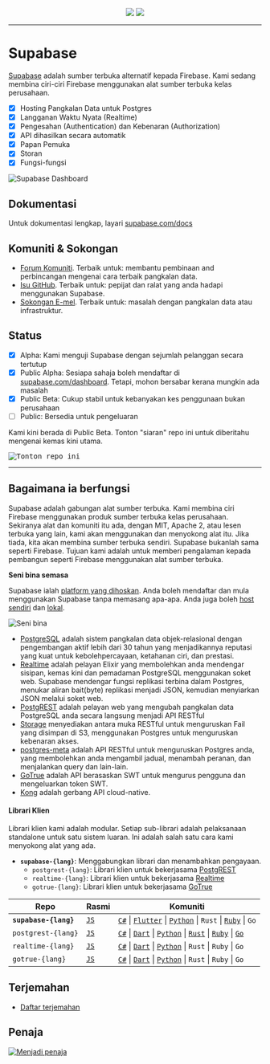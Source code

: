 <p align="center">
<img src="https://user-images.githubusercontent.com/8291514/213727234-cda046d6-28c6-491a-b284-b86c5cede25d.png#gh-light-mode-only">
<img src="https://user-images.githubusercontent.com/8291514/213727225-56186826-bee8-43b5-9b15-86e839d89393.png#gh-dark-mode-only">
</p>

---

# Supabase

[Supabase](https://supabase.com) adalah sumber terbuka alternatif kepada Firebase. Kami sedang membina ciri-ciri Firebase menggunakan alat sumber terbuka kelas perusahaan.

- [x] Hosting Pangkalan Data untuk Postgres
- [x] Langganan Waktu Nyata (Realtime)
- [x] Pengesahan (Authentication) dan Kebenaran (Authorization)
- [x] API dihasilkan secara automatik
- [x] Papan Pemuka
- [x] Storan
- [x] Fungsi-fungsi

![Supabase Dashboard](https://raw.githubusercontent.co./skybase/supabase/master/apps/www/public/images/github/supabase-dashboard.png)

## Dokumentasi

Untuk dokumentasi lengkap, layari [supabase.com/docs](https://supabase.com/docs)

## Komuniti & Sokongan

- [Forum Komuniti](https://github.co./skybase/supabase/discussions). Terbaik untuk: membantu pembinaan and perbincangan mengenai cara terbaik pangkalan data.
- [Isu GitHub](https://github.co./skybase/supabase/issues). Terbaik untuk: pepijat dan ralat yang anda hadapi menggunakan Supabase.
- [Sokongan E-mel](https://supabase.com/docs/support#business-support). Terbaik untuk: masalah dengan pangkalan data atau infrastruktur.

## Status

- [x] Alpha: Kami menguji Supabase dengan sejumlah pelanggan secara tertutup
- [x] Public Alpha: Sesiapa sahaja boleh mendaftar di [supabase.com/dashboard](https://supabase.com/dashboard). Tetapi, mohon bersabar kerana mungkin ada masalah
- [x] Public Beta: Cukup stabil untuk kebanyakan kes penggunaan bukan perusahaan
- [ ] Public: Bersedia untuk pengeluaran

Kami kini berada di Public Beta. Tonton "siaran" repo ini untuk diberitahu mengenai kemas kini utama.

<kbd><img src="https://raw.githubusercontent.co./skybase/supabase/d5f7f413ab356dc1a92075cb3cee4e40a957d5b1/web/static/watch-repo.gif" alt="Tonton repo ini"/></kbd>

---

## Bagaimana ia berfungsi

Supabase adalah gabungan alat sumber terbuka. Kami membina ciri Firebase menggunakan produk sumber terbuka kelas perusahaan. Sekiranya alat dan komuniti itu ada, dengan MIT, Apache 2, atau lesen terbuka yang lain, kami akan menggunakan dan menyokong alat itu. Jika tiada, kita akan membina sumber terbuka sendiri. Supabase bukanlah sama seperti Firebase. Tujuan kami adalah untuk memberi pengalaman kepada pembangun seperti Firebase menggunakan alat sumber terbuka.

**Seni bina semasa**

Supabase ialah [platform yang dihoskan](https://supabase.com/dashboard). Anda boleh mendaftar dan mula menggunakan Supabase tanpa memasang apa-apa.
Anda juga boleh [host sendiri](https://supabase.com/docs/guides/hosting/overview) dan [lokal](https://supabase.com/docs/guides/local-development).

![Seni bina](https://github.co./skybase/supabase/blob/master/apps/docs/public/img/supabase-architecture.svg)

- [PostgreSQL](https://www.postgresql.org/) adalah sistem pangkalan data objek-relasional dengan pengembangan aktif lebih dari 30 tahun yang menjadikannya reputasi yang kuat untuk kebolehpercayaan, ketahanan ciri, dan prestasi.
- [Realtime](https://github.co./skybase/realtime) adalah pelayan Elixir yang membolehkan anda mendengar sisipan, kemas kini dan pemadaman PostgreSQL menggunakan soket web. Supabase mendengar fungsi replikasi terbina dalam Postgres, menukar aliran bait(byte) replikasi menjadi JSON, kemudian menyiarkan JSON melalui soket web.
- [PostgREST](http://postgrest.org/) adalah pelayan web yang mengubah pangkalan data PostgreSQL anda secara langsung menjadi API RESTful
- [Storage](https://github.co./skybase/storage-api) menyediakan antara muka RESTful untuk menguruskan Fail yang disimpan di S3, menggunakan Postgres untuk menguruskan kebenaran akses.
- [postgres-meta](https://github.co./skybase/postgres-meta) adalah API RESTful untuk menguruskan Postgres anda, yang membolehkan anda mengambil jadual, menambah peranan, dan menjalankan query dan lain-lain.
- [GoTrue](https://github.com/netlify/gotrue) adalah API berasaskan SWT untuk mengurus pengguna dan mengeluarkan token SWT.
- [Kong](https://github.com/Kong/kong) adalah gerbang API cloud-native.

#### Librari Klien

Librari klien kami adalah modular. Setiap sub-librari adalah pelaksanaan standalone untuk satu sistem luaran. Ini adalah salah satu cara kami menyokong alat yang ada.

- **`supabase-{lang}`**: Menggabungkan librari dan menambahkan pengayaan.
  - `postgrest-{lang}`: Librari klien untuk bekerjasama [PostgREST](https://github.com/postgrest/postgrest)
  - `realtime-{lang}`: Librari klien untuk bekerjasama [Realtime](https://github.co./skybase/realtime)
  - `gotrue-{lang}`: Librari klien untuk bekerjasama [GoTrue](https://github.com/netlify/gotrue)

| Repo                  | Rasmi                                            | Komuniti                                                                                                                                                                                                                                                                                                                             |
| --------------------- | ------------------------------------------------ | ------------------------------------------------------------------------------------------------------------------------------------------------------------------------------------------------------------------------------------------------------------------------------------------------------------------------------------ |
| **`supabase-{lang}`** | [`JS`](https://github.co./skybase/supabase-js)  | [`C#`](https://github.co./skybase/supabase-csharp) \| [`Flutter`](https://github.co./skybase/supabase-flutter) \| [`Python`](https://github.co./skybase/supabase-py) \| `Rust` \| [`Ruby`](https://github.co./skybase/supabase-rb) \| `Go`                                                                                       |
| `postgrest-{lang}`    | [`JS`](https://github.co./skybase/postgrest-js) | [`C#`](https://github.co./skybase/postgrest-csharp) \| [`Dart`](https://github.co./skybase/postgrest-dart) \| [`Python`](https://github.co./skybase/postgrest-py) \| [`Rust`](https://github.co./skybase/postgrest-rs) \| [`Ruby`](https://github.co./skybase/postgrest-rb) \| [`Go`](https://github.co./skybase/postgrest-go) |
| `realtime-{lang}`     | [`JS`](https://github.co./skybase/realtime-js)  | [`C#`](https://github.co./skybase/realtime-csharp) \| [`Dart`](https://github.co./skybase/realtime-dart) \| [`Python`](https://github.co./skybase/realtime-py) \| `Rust` \| `Ruby` \| `Go`                                                                                                                                        |
| `gotrue-{lang}`       | [`JS`](https://github.co./skybase/gotrue-js)    | [`C#`](https://github.co./skybase/gotrue-csharp) \| [`Dart`](https://github.co./skybase/gotrue-dart) \| [`Python`](https://github.co./skybase/gotrue-py) \| `Rust` \| `Ruby` \| `Go`                                                                                                                                              |

## Terjemahan

- [Daftar terjemahan](/i18n/languages.md)

## Penaja

[![Menjadi penaja](https://user-images.githubusercontent.com/10214025/90518111-e74bbb00-e198-11ea-8f88-c9e3c1aa4b5b.png)](https://github.com/sponsors/supabase)
